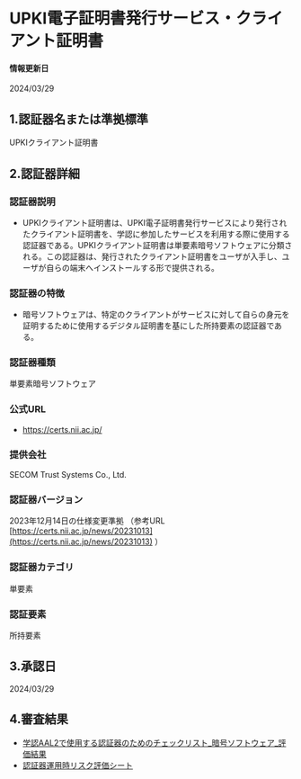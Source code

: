 # UPKI電子証明書発行サービス・クライアント証明書

#### 情報更新日
  2024/03/29

## 1.認証器名または準拠標準
  UPKIクライアント証明書

## 2.認証器詳細

### 認証器説明
  - UPKIクライアント証明書は、UPKI電子証明書発行サービスにより発行されたクライアント証明書を、学認に参加したサービスを利用する際に使用する認証器である。UPKIクライアント証明書は単要素暗号ソフトウェアに分類される。この認証器は、発行されたクライアント証明書をユーザが入手し、ユーザが自らの端末へインストールする形で提供される。

### 認証器の特徴
  - 暗号ソフトウェアは、特定のクライアントがサービスに対して自らの身元を証明するために使用するデジタル証明書を基にした所持要素の認証器である。

### 認証器種類
  単要素暗号ソフトウェア

### 公式URL
  - https://certs.nii.ac.jp/

### 提供会社
  SECOM Trust Systems Co., Ltd.

### 認証器バージョン
  2023年12月14日の仕様変更準拠 （参考URL [https://certs.nii.ac.jp/news/20231013](https://certs.nii.ac.jp/news/20231013) ）

### 認証器カテゴリ
  単要素

### 認証要素
  所持要素

## 3.承認日
  2024/03/29

## 4.審査結果
  - [学認AAL2で使用する認証器のためのチェックリスト_暗号ソフトウェア_評価結果](../assets/checklist_upki_clientcert.xlsx)
  - [認証器運用時リスク評価シート](../risk_assesment/)